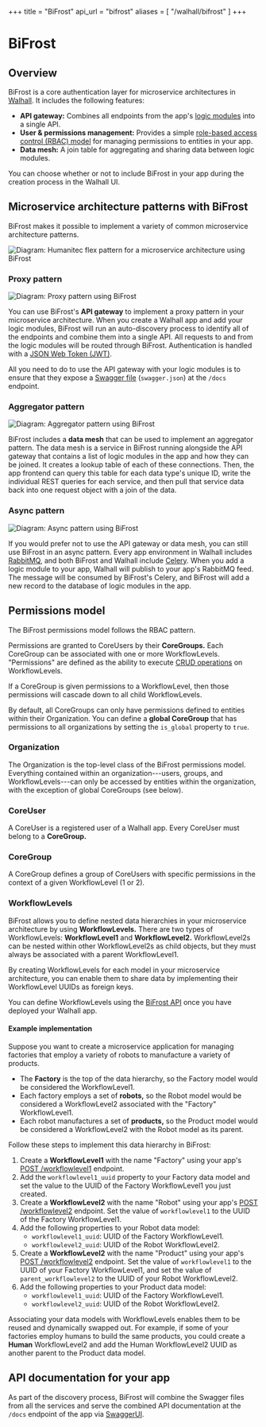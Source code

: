 +++
title = "BiFrost"
api_url = "bifrost"
aliases = [
	"/walhall/bifrost"
]
+++

# BiFrost

## Overview

BiFrost is a core authentication layer for microservice architectures in [Walhall](/walhall). It includes the following features: 

-  **API gateway:** Combines all endpoints from the app's [logic modules](/library/logic-modules) into a single API.
-  **User & permissions management:** Provides a simple [role-based access control (RBAC) model](https://en.wikipedia.org/wiki/Role-based_access_control) for managing permissions to entities in your app.
-  **Data mesh:** A join table for aggregating and sharing data between logic modules.

You can choose whether or not to include BiFrost in your app during the creation process in the Walhall UI.

## Microservice architecture patterns with BiFrost

BiFrost makes it possible to implement a variety of common microservice architecture patterns.

![Diagram: Humanitec flex pattern for a microservice architecture using BiFrost](_assets/flex-pattern.png)

### Proxy pattern

![Diagram: Proxy pattern using BiFrost](_assets/proxy-pattern.png)

You can use BiFrost's **API gateway** to implement a proxy pattern in your microservice architecture. When you create a Walhall app and add your logic modules, BiFrost will run an auto-discovery process to identify all of the endpoints and combine them into a single API. All requests to and from the logic modules will be routed through BiFrost. Authentication is handled with a [JSON Web Token (JWT)](https://jwt.io).

All you need to do to use the API gateway with your logic modules is to ensure that they expose a [Swagger file](https://swagger.io/docs/specification/about/) (`swagger.json`) at the `/docs` endpoint.

### Aggregator pattern

![Diagram: Aggregator pattern using BiFrost](_assets/aggregator-pattern.png)

BiFrost includes a **data mesh** that can be used to implement an aggregator pattern. The data mesh is a service in BiFrost running alongside the API gateway that contains a list of logic modules in the app and how they can be joined. It creates a lookup table of each of these connections. Then, the app frontend can query this table for each data type's unique ID, write the individual REST queries for each service, and then pull that service data back into one request object with a join of the data.

### Async pattern

![Diagram: Async pattern using BiFrost](_assets/async-pattern.png)

If you would prefer not to use the API gateway or data mesh, you can still use BiFrost in an async pattern. Every app environment in Walhall includes [RabbitMQ](https://www.rabbitmq.com/), and both BiFrost and Walhall include [Celery](http://www.celeryproject.org/). When you add a logic module to your app, Walhall will publish to your app's RabbitMQ feed. The message will be consumed by BiFrost's Celery, and BiFrost will add a new record to the database of logic modules in the app. 

## Permissions model

The BiFrost permissions model follows the RBAC pattern.

Permissions are granted to CoreUsers by their **CoreGroups.** Each CoreGroup can be associated with one or more WorkflowLevels. "Permissions" are defined as the ability to execute [CRUD operations](https://en.wikipedia.org/wiki/Create,_read,_update_and_delete) on WorkflowLevels.

If a CoreGroup is given permissions to a WorkflowLevel, then those permissions will cascade down to all child WorkflowLevels.

By default, all CoreGroups can only have permissions defined to entities within their Organization. You can define a **global CoreGroup** that has permissions to all organizations by setting the `is_global` property to `true`.

### Organization

The Organization is the top-level class of the BiFrost permissions model. Everything contained within an organization---users, groups, and WorkflowLevels---can only be accessed by entities within the organization, with the exception of global CoreGroups (see below).

### CoreUser

A CoreUser is a registered user of a Walhall app. Every CoreUser must belong to a **CoreGroup.**

### CoreGroup

A CoreGroup defines a group of CoreUsers with specific permissions in the context of a given WorkflowLevel (1 or 2).

### WorkflowLevels

BiFrost allows you to define nested data hierarchies in your microservice architecture by using **WorkflowLevels.** There are two types of WorkflowLevels: **WorkflowLevel1** and **WorkflowLevel2.** WorkflowLevel2s can be nested within other WorkflowLevel2s as child objects, but they must always be associated with a parent WorkflowLevel1.

By creating WorkflowLevels for each model in your microservice architecture, you can enable them to share data by implementing their WorkflowLevel UUIDs as foreign keys. 

You can define WorkflowLevels using the [BiFrost API](/api/walhall/bifrost) once you have deployed your Walhall app.

#### Example implementation

Suppose you want to create a microservice application for managing factories that employ a variety of robots to manufacture a variety of products.

-  The **Factory** is the top of the data hierarchy, so the Factory model would be considered the WorkflowLevel1. 
-  Each factory employs a set of **robots,** so the Robot model would be considered a WorkflowLevel2 associated with the "Factory" WorkflowLevel1. 
-  Each robot manufactures a set of **products,** so the Product model would be considered a WorkflowLevel2 with the Robot model as its parent.

Follow these steps to implement this data hierarchy in BiFrost:

1.  Create a **WorkflowLevel1** with the name "Factory" using your app's [POST /workflowlevel1](/api/bifrost/#!/workflowlevel1/workflowlevel1_create) endpoint.
2.  Add the `workflowlevel1_uuid` property to your Factory data model and set the value to the UUID of the Factory WorkflowLevel1 you just created.
3.  Create a **WorkflowLevel2** with the name "Robot" using your app's [POST /workflowlevel2](/api/bifrost/#!/workflowlevel2/workflowlevel2_create) endpoint. Set the value of `workflowlevel1` to the UUID of the Factory WorkflowLevel1.
4.  Add the following properties to your Robot data model:
    -  `workflowlevel1_uuid`: UUID of the Factory WorkflowLevel1.
    -  `workflowlevel2_uuid`: UUID of the Robot WorkflowLevel2.
5.  Create a **WorkflowLevel2** with the name "Product" using your app's [POST /workflowlevel2](/api/bifrost/#!/workflowlevel2/workflowlevel2_create) endpoint. Set the value of `workflowlevel1` to the UUID of your Factory WorkflowLevel1, and set the value of `parent_workflowlevel2` to the UUID of your Robot WorkflowLevel2.
6.  Add the following properties to your Product data model:
    -  `workflowlevel1_uuid`: UUID of the Factory WorkflowLevel1.
    -  `workflowlevel2_uuid`: UUID of the Robot WorkflowLevel2.

Associating your data models with WorkflowLevels enables them to be reused and dynamically swapped out. For example, if some of your factories employ humans to build the same products, you could create a **Human** WorkflowLevel2 and add the Human WorkflowLevel2 UUID as another parent to the Product data model.

<!-- ## Data model using data mesh

TBD -->

## API documentation for your app

As part of the discovery process, BiFrost will combine the Swagger files from all the services and serve the combined API documentation at the `/docs` endpoint of the app via [SwaggerUI](https://swagger.io/tools/swagger-ui/). 
